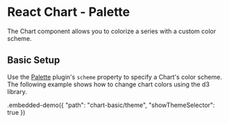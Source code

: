 # React Chart - Palette

The Chart component allows you to colorize a series with a custom color scheme.

## Basic Setup

Use the [Palette](../reference/palette.md) plugin's `scheme` property to specify a Chart's color scheme. The following example shows how to change chart colors using the d3 library.

.embedded-demo({ "path": "chart-basic/theme", "showThemeSelector": true })
